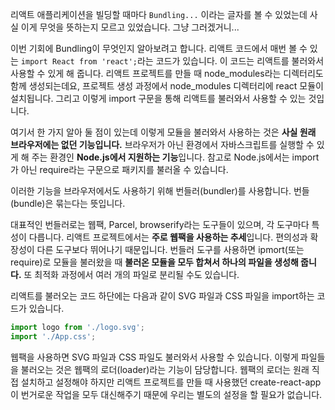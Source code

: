 리액트 애플리케이션을 빌딩할 때마다 ```Bundling...``` 이라는 글자를 볼 수 있었는데 사실 이게 무엇을 뜻하는지 모르고 있었습니다. 그냥 그러겠거니...

이번 기회에 Bundling이 무엇인지 알아보려고 합니다. 리액트 코드에서 매번 볼 수 있는 ```import React from 'react';```라는 코드가 있습니다. 이 코드는 리액트를 불러와서 사용할 수 있게 해 줍니다. 리액트 프로젝트를 만들 때 node_modules라는 디렉터리도 함께 생성되는데요, 프로젝트 생성 과정에서 node_modules 디렉터리에 react 모듈이 설치됩니다. 그리고 이렇게 import 구문을 통해 리액트를 불러와서 사용할 수 있는 것입니다.

여기서 한 가지 알아 둘 점이 있는데 이렇게 모듈을 불러와서 사용하는 것은 **사실 원래 브라우저에는 없던 기능입니다.** 브라우저가 아닌 환경에서 자바스크립트를 실행할 수 있게 해 주는 환경인 **Node.js에서 지원하는 기능**입니다. 참고로 Node.js에서는 import가 아닌 require라는 구문으로 패키지를 불러올 수 있습니다.

이러한 기능을 브라우저에서도 사용하기 위해 번들러(bundler)를 사용합니다. 번들(bundle)은 묶는다는 뜻입니다.

대표적인 번들러로는 웹팩, Parcel, browserify라는 도구들이 있으며, 각 도구마다 특성이 다릅니다. 리액트 프로젝트에서는 **주로 웹팩을 사용하는 추세**입니다. 편의성과 확장성이 다른 도구보다 뛰어나기 때문입니다. 번들러 도구를 사용하면 ipmort(또는 require)로 모듈을 불러왔을 때 **불러온 모듈을 모두 합쳐서 하나의 파일을 생성해 줍니다.** 또 최적화 과정에서 여러 개의 파일로 분리될 수도 있습니다.

리액트를 불러오는 코드 하단에는 다음과 같이 SVG 파일과 CSS 파일을 import하는 코드가 있습니다.
```javascript
import logo from './logo.svg';
import './App.css';
```
웹팩을 사용하면 SVG 파일과 CSS 파일도 불러와서 사용할 수 있습니다. 이렇게 파일들을 불러오는 것은 웹팩의 로더(loader)라는 기능이 담당합니다. 웹팩의 로더는 원래 직접 설치하고 설정해야 하지만 리액트 프로젝트를 만들 때 사용했던 create-react-app이 번거로운 작업을 모두 대신해주기 때문에 우리는 별도의 설정을 할 필요가 없습니다.
